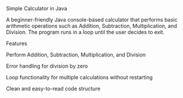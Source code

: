 Simple Calculator in Java

A beginner-friendly Java console-based calculator that performs basic arithmetic operations such as Addition, Subtraction, Multiplication, and Division. The program runs in a loop until the user decides to exit.

Features

Perform Addition, Subtraction, Multiplication, and Division

Error handling for division by zero

Loop functionality for multiple calculations without restarting

Clean and easy-to-read code structure
